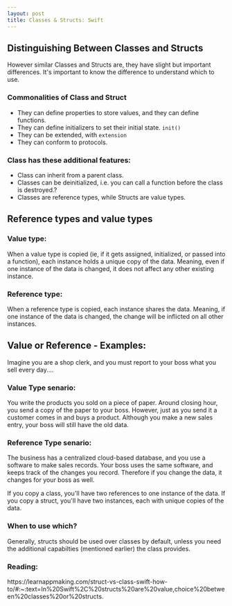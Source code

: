 ```yaml
---
layout: post
title: Classes & Structs: Swift
---
```


<h2>Distinguishing Between Classes and Structs</h2>

However similar Classes and Structs are, they have slight but important differences.
It's important to know the difference to understand which to use.  

<h3>Commonalities of Class and Struct</h3>
<ul> 
<li> They can define properties to store values, and they can define functions. </li>
<li> They can define initializers to set their initial state. <code>init()</code> </li>
<li> They can be extended, with <code>extension</code> </li>
<li> They can conform to protocols. </li>
</ul>

<h3>Class has these additional features:</h3>
<ul> 
<li> Class can inherit from a parent class. </li>
<li> Classes can be deinitialized, i.e. you can call a function before the class is destroyed.? </li>
<li> Classes are reference types, while Structs are value types. </li>
</ul>


<h2>Reference types and value types</h2>

<h3>Value type:</h3>
When a value type is copied (ie, if it gets assigned, initialized, or passed into a function), each instance holds a unique copy of the data.
Meaning, even if one instance of the data is changed, it does not affect any other existing instance.

<h3>Reference type:</h3>
When a reference type is copied, each instance shares the data. 
Meaning, if one instance of the data is changed, the change will be inflicted on all other instances.

<h2><b>Value or Reference</b> - Examples:</h2>
Imagine you are a shop clerk, and you must report to your boss what you sell every day....

<h3>Value Type senario:</h3>
You write the products you sold on a piece of paper. Around closing hour, you send a copy of the paper to your boss. 
However, just as you send it a customer comes in and buys a product. Although you make a new sales entry, your boss will still have the old data.

<h3>Reference Type senario:</h3>
The business has a centralized cloud-based database, and you use a software to make sales records. 
Your boss uses the same software, and keeps track of the changes you record. Therefore if you change the data, it changes for your boss as well.

If you copy a class, you'll have two references to one instance of the data. 
If you copy a struct, you'll have two instances, each with unique copies of the data.

<h3>When to use which?</h3>
Generally, structs should be used over classes by default, unless you need the additional capabilties (mentioned earlier) the class provides.

<h3>Reading:</h3>
https://learnappmaking.com/struct-vs-class-swift-how-to/#:~:text=In%20Swift%2C%20structs%20are%20value,choice%20between%20classes%20or%20structs.
